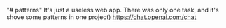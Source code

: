 "# patterns" 
It's just a useless web app. There was only one task, and it's shove some patterns in one project)
https://chat.openai.com/chat
